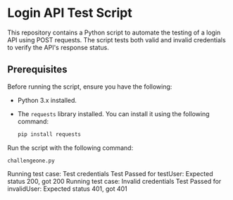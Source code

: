 # Login API Test Script

This repository contains a Python script to automate the testing of a login API using POST requests. The script tests both valid and invalid credentials to verify the API's response status.

## Prerequisites

Before running the script, ensure you have the following:

- Python 3.x installed.
- The `requests` library installed. You can install it using the following command:

  ```bash
  pip install requests
Run the script with the following command:

`challengeone.py`

Running test case: Test credentials
Test Passed for testUser: Expected status 200, got 200
Running test case: Invalid credentials
Test Passed for invalidUser: Expected status 401, got 401
